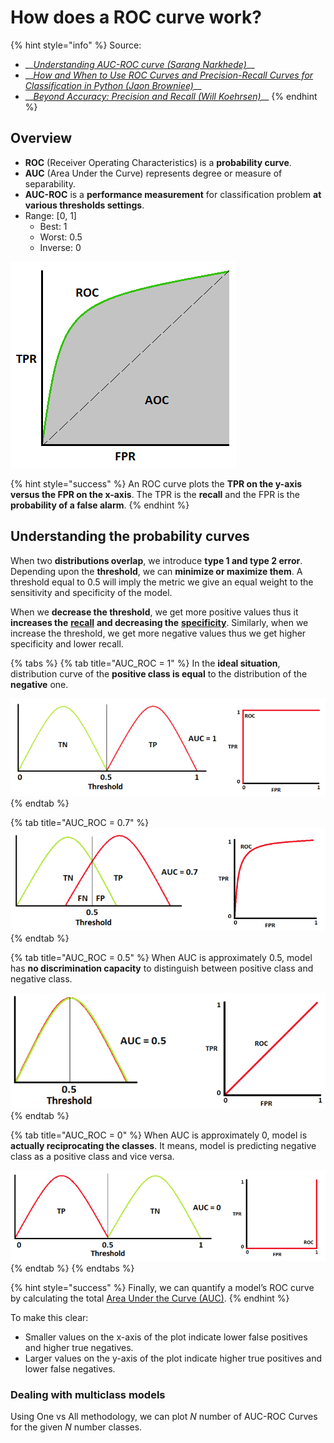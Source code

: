 # How does a ROC curve work?

{% hint style="info" %}
Source:

* \_\_[_Understanding AUC-ROC curve \(Sarang Narkhede\)_](https://towardsdatascience.com/understanding-auc-roc-curve-68b2303cc9c5)\_\_
* \_\_[_How and When to Use ROC Curves and Precision-Recall Curves for Classification in Python \(Jaon Browniee\)_](https://machinelearningmastery.com/roc-curves-and-precision-recall-curves-for-classification-in-python/)\_\_
* \_\_[_Beyond Accuracy: Precision and Recall \(Will Koehrsen\)_](https://towardsdatascience.com/beyond-accuracy-precision-and-recall-3da06bea9f6c)\_\_
{% endhint %}

## Overview

* **ROC** \(Receiver Operating Characteristics\) is a **probability curve**.
* **AUC** \(Area Under the Curve\) represents degree or measure of separability.
* **AUC-ROC** is a **performance measurement** for classification problem **at various thresholds settings**.
* Range: \[0, 1\]
  * Best: 1
  * Worst: 0.5
  * Inverse: 0

![Image courtesy: My Photoshopped Collection](../../.gitbook/assets/image%20%2841%29.png)

{% hint style="success" %}
An ROC curve plots the **TPR on the y-axis versus the FPR on the x-axis**. The TPR is the **recall** and the FPR is the **probability of a false alarm**.
{% endhint %}

## Understanding the probability curves

When two **distributions overlap**, we introduce **type 1 and type 2 error**. Depending upon the **threshold**, we can **minimize or maximize them**. A threshold equal to 0.5 will imply the metric we give an equal weight to the sensitivity and specificity of the model.

When we **decrease the threshold**, we get more positive values thus it **increases the** [**recall**](../ml-techniques/metrics.md#recall) **and decreasing the** [**specificity**](../ml-techniques/metrics.md#specificity). Similarly, when we increase the threshold, we get more negative values thus we get higher specificity and lower recall.

{% tabs %}
{% tab title="AUC\_ROC = 1" %}
In the **ideal situation**, distribution curve of the **positive class is equal** to the distribution of the **negative** one.

![](../../.gitbook/assets/image%20%2827%29.png)
{% endtab %}

{% tab title="AUC\_ROC = 0.7" %}
![](../../.gitbook/assets/image%20%287%29.png)
{% endtab %}

{% tab title="AUC\_ROC = 0.5" %}
When AUC is approximately 0.5, model has **no discrimination capacity** to distinguish between positive class and negative class.

![](../../.gitbook/assets/image%20%2878%29.png)
{% endtab %}

{% tab title="AUC\_ROC = 0" %}
When AUC is approximately 0, model is **actually reciprocating the classes**. It means, model is predicting negative class as a positive class and vice versa.

![](../../.gitbook/assets/image%20%2825%29.png)
{% endtab %}
{% endtabs %}

{% hint style="success" %}
 Finally, we can quantify a model’s ROC curve by calculating the total [Area Under the Curve \(AUC\)](https://en.wikipedia.org/wiki/Receiver_operating_characteristic#Area_under_the_curve).
{% endhint %}

To make this clear:

* Smaller values on the x-axis of the plot indicate lower false positives and higher true negatives.
* Larger values on the y-axis of the plot indicate higher true positives and lower false negatives.

### Dealing with multiclass models

Using One vs All methodology,  we can plot _N_ number of AUC-ROC Curves for the given _N_ number classes.

